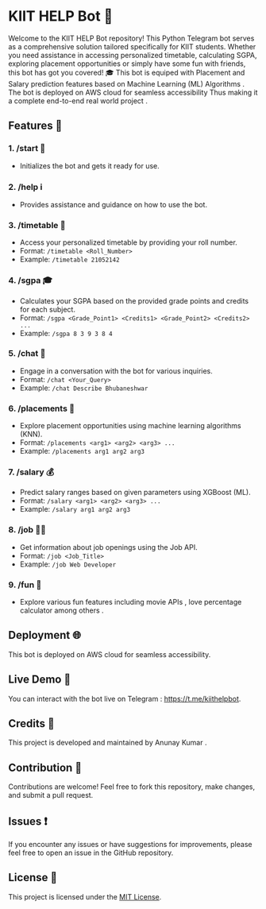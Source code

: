 # KIIT HELP Bot  🤖

Welcome to the KIIT HELP Bot repository! This Python Telegram bot serves as a comprehensive solution tailored specifically for KIIT students. Whether you need assistance in accessing personalized timetable, calculating SGPA, exploring placement opportunities or simply have some fun with friends, this bot has got you covered! 🎓
This bot is equiped with Placement and Salary prediction features based on Machine Learning (ML) Algorithms . The bot is deployed on AWS cloud for seamless accessibility
Thus making it a complete end-to-end real world project .

## Features 🚀

### 1. **/start** 🚀
- Initializes the bot and gets it ready for use.

### 2. **/help** ℹ️
- Provides assistance and guidance on how to use the bot.

### 3. **/timetable** 📅
- Access your personalized timetable by providing your roll number.
- Format: `/timetable <Roll_Number>`
- Example: `/timetable 21052142`

### 4. **/sgpa** 🎓
- Calculates your SGPA based on the provided grade points and credits for each subject.
- Format: `/sgpa <Grade_Point1> <Credits1> <Grade_Point2> <Credits2> ...`
- Example: `/sgpa 8 3 9 3 8 4`

### 5. **/chat** 💬
- Engage in a conversation with the bot for various inquiries.
- Format: `/chat <Your_Query>`
- Example: `/chat Describe Bhubaneshwar`

### 6. **/placements** 💼
- Explore placement opportunities using machine learning algorithms (KNN).
- Format: `/placements <arg1> <arg2> <arg3> ...`
- Example: `/placements arg1 arg2 arg3`

### 7. **/salary** 💰
- Predict salary ranges based on given parameters using XGBoost (ML).
- Format: `/salary <arg1> <arg2> <arg3> ...`
- Example: `/salary arg1 arg2 arg3`

### 8. **/job** 👨‍💼
- Get information about job openings using the Job API.
- Format: `/job <Job_Title>`
- Example: `/job Web Developer`

### 9. **/fun** 🎉
- Explore various fun features including movie APIs , love percentage calculator among others .

## Deployment 🌐

This bot is deployed on AWS cloud for seamless accessibility.

## Live Demo 🔗

You can interact with the bot live on Telegram : https://t.me/kiithelpbot.

## Credits 🙌

This project is developed and maintained by Anunay Kumar .

## Contribution 🤝

Contributions are welcome! Feel free to fork this repository, make changes, and submit a pull request.

## Issues ❗

If you encounter any issues or have suggestions for improvements, please feel free to open an issue in the GitHub repository.

## License 📝

This project is licensed under the [MIT License](LICENSE).
